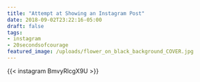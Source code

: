 ```yaml
---
title: "Attempt at Showing an Instagram Post"
date: 2018-09-02T23:22:16-05:00
draft: false
tags:
- instagram
- 20secondsofcourage
featured_image: /uploads/flower_on_black_background_COVER.jpg
---
```


{{< instagram BmvyRlcgX9U >}}

